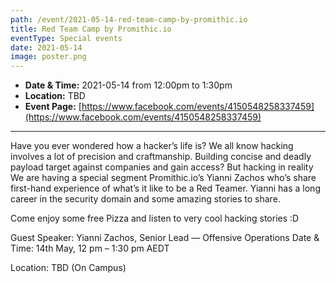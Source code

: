```yaml
---
path: /event/2021-05-14-red-team-camp-by-promithic.io
title: Red Team Camp by Promithic.io
eventType: Special events
date: 2021-05-14
image: poster.png
---
```


- **Date & Time:** 2021-05-14 from 12:00pm to 1:30pm
- **Location:** TBD
- **Event Page:** [https://www.facebook.com/events/4150548258337459](https://www.facebook.com/events/4150548258337459)

---

Have you ever wondered how a hacker’s life is? We all know hacking involves a lot of precision and craftmanship. Building concise and deadly payload target against companies and gain access? But hacking in reality We are having a special segment Promithic.io’s Yianni Zachos who’s share first-hand experience of what’s it like to be a Red Teamer. Yianni has a long career in the security domain and some amazing stories to share.

Come enjoy some free Pizza and listen to very cool hacking stories :D

Guest Speaker: Yianni Zachos, Senior Lead — Offensive Operations Date & Time: 14th May, 12 pm – 1:30 pm AEDT

Location: TBD (On Campus)
